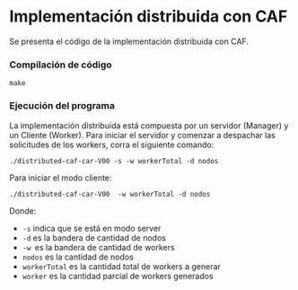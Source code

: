 # Implementación distribuida con CAF
Se presenta el código de la implementación distribuida con CAF.

### Compilación de código

```
make
```
### Ejecución del programa

La implementación distribuida está compuesta por un servidor (Manager) y un Cliente (Worker). Para iniciar el servidor y comenzar a despachar las solicitudes de los workers, corra el siguiente comando:

```
./distributed-caf-car-V00 -s -w workerTotal -d nodos
```
Para iniciar el modo cliente:

```
./distributed-caf-car-V00  -w workerTotal -d nodos
```

Donde:

* ```-s``` indica que se está en modo server
* ```-d``` es la bandera de cantidad de nodos
* ```-w ```es la bandera de cantidad de workers
* ```nodos``` es la cantidad de nodos
* ```workerTotal``` es la cantidad total de workers a generar
* ```worker``` es la cantidad parcial de workers generados